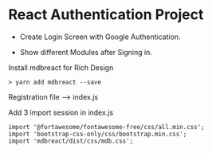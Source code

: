 # React Authentication Project

- Create Login Screen with Google Authentication.

- Show different Modules after Signing in.

Install mdbreact for Rich Design

    > yarn add mdbreact --save

Registration file --> index.js

Add 3 import session in index.js

    import '@fortawesome/fontawesome-free/css/all.min.css';
    import 'bootstrap-css-only/css/bootstrap.min.css';
    import 'mdbreact/dist/css/mdb.css';
